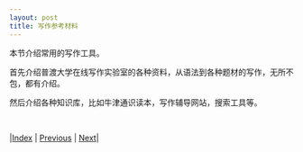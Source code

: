 ```yaml
---
layout: post
title: 写作参考材料
---
```


本节介绍常用的写作工具。

首先介绍普渡大学在线写作实验室的各种资料，从语法到各种题材的写作，无所不包，都有介绍。

然后介绍各种知识库，比如牛津通识读本，写作辅导网站，搜索工具等。

<br/>

|[Index](../) | [Previous](3-8-assign) | [Next](4-1-owl)|